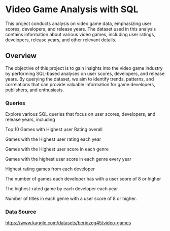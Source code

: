 # Video Game Analysis with SQL

This project conducts analysis on video game data, emphasizing user scores, developers, and release years. The dataset used in this analysis contains information about various video games, including user ratings, developers, release years, and other relevant details.

## Overview

The objective of this project is to gain insights into the video game industry by performing SQL-based analyses on user scores, developers, and release years. By querying the dataset, we aim to identify trends, patterns, and correlations that can provide valuable information for game developers, publishers, and enthusiasts.

### Queries

Explore various SQL queries that focus on user scores, developers, and release years, including

Top 10 Games with Highest user Rating overall

Games with the Highest user rating each year

Games with the Highest user score in each genre

Games with the highest user score in each genre every year

Highest rating games from each developer

The number of games each developer has with a user score of 8 or higher

The highest-rated game by each developer each year

Number of titles in each genre with a user score of 8 or higher.

### Data Source
https://www.kaggle.com/datasets/beridzeg45/video-games
